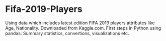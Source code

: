 # Fifa-2019-Players
Using data which  includes latest edition FIFA 2019 players attributes like Age, Nationality.
Downloaded from Kaggle.com.
First steps in Python using pandas: Summary statistics, convertions, visualizations etc.
